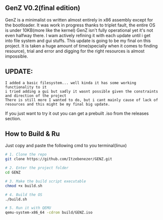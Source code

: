 ## GenZ V0.2(final edition)
GenZ is a minimalist os written almost entirely in x86 assembly except for the bootloader. It was work in progress thanks to triplet fault, the entire OS is under 10KB(more like the kernel)
GenZ isn't fully operational yet it's not even halfway there. I wam actively refining it with each update until i get into file system and gui stuffs.
This update is going to be my final on this project. It is taken a huge amount of time(specially when it comes to finding resource), trial and error and digging for the right resources is almost impossible.

## UPDATE:

    I added a basic filesystem... well kinda it has some working functionality to it
    i tried adding a gui but sadly it wasnt possible given the constraints and direction of the project
    There is still more I wanted to do, but i cant mainly cause of lack of resources and this might be my final big update.

If you just want to try it out you can get a prebuilt .iso from the releases section.

## How to Build & Ru

Just copy and paste the following cmd to you terminal(linux)

```bash
# 1. Clone the repo
git clone https://github.com/Itzebenezer/GENZ.git

# 2. Enter the project folder
cd GENZ

# 3. Make the build script executable
chmod +x build.sh

# 4. Build the OS
./build.sh

# 5. Run it with QEMU
qemu-system-x86_64 -cdrom build/GENZ.iso
